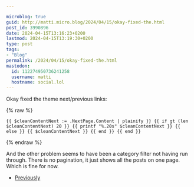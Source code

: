 ```yaml
---

microblog: true
guid: http://matti.micro.blog/2024/04/15/okay-fixed-the.html
post_id: 3990896
date: 2024-04-15T13:16:23+0200
lastmod: 2024-04-15T13:19:30+0200
type: post
tags:
- "Blog"
permalink: /2024/04/15/okay-fixed-the.html
mastodon:
  id: 112274950736241258
  username: matti
  hostname: social.lol
---
```

Okay fixed the theme next/previous links:

{% raw %}
```
{{ $cleanContentNext := .NextPage.Content | plainify }} {{ if gt (len $cleanContentNext) 20 }} {{ printf "%.20s" $cleanContentNext }} {{ else }} {{ $cleanContentNext }} {{ end }} {{ end }}
```
{% endraw %}

And the other problem seems to have been a category filter not having run through. There is no pagination, it just shows all the posts on one page. Which is fine for now.

- [Previously](https://blog.martin-haehnel.de/2024/04/15/my-theme-switch.html)
